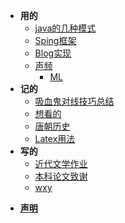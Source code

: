 * **用的**
  * [java的几种模式](use/java.md)
  * [Sping框架](use/spring.md)                  
  * [Blog实现](use/Blog实现.md)
  * [声频](use/声频.md)
    * [ML](use/ML/ML.md)
* **记的**
  * [吸血鬼对线技巧总结](Notes/吸血鬼对线技巧总结.md)
  * [想看的](Notes/想看的.md)
  * [唐朝历史](Notes/唐朝历史.md)
  * [Latex用法](Notes/Latex/Latex.md)
* **写的**
  * [近代文学作业](Essays/近代文学作业.md)
  * [本科论文致谢](Essays/本科论文致谢.md)
  * [wxy](Essays/DES.md)

- [**声明**](声明.md)
